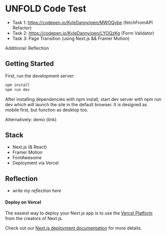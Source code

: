 # UNFOLD Code Test

- Task 1: https://codepen.io/KyleDanny/pen/MWOQybe (fetchFromAPI Refactor)
- Task 2: https://codepen.io/KyleDanny/pen/LYOQzKg (Form Validator) 
- Task 3: Page Transition (using Next.js && Framer Motion)

Additional: Reflection 

## Getting Started

First, run the development server:

```bash
npm install
npm run dev
```

After installing dependencies with npm install, start dev server with npm run dev which will launch the site in the default browser.
It is designed as mobile first, but function as desktop too. 

Alternatively: demo (link)

## Stack
- Next.js (& React)
- Framer Motion
- FontAwesome
- Deployment via Vercel

## Reflection 
- *write my reflection here*

#### Deploy on Vercel

The easiest way to deploy your Next.js app is to use the [Vercel Platform](https://vercel.com/new?utm_medium=default-template&filter=next.js&utm_source=create-next-app&utm_campaign=create-next-app-readme) from the creators of Next.js.

Check out our [Next.js deployment documentation](https://nextjs.org/docs/deployment) for more details.
